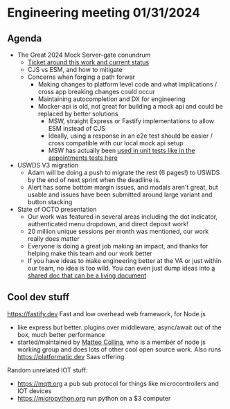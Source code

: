 # Engineering meeting 01/31/2024

## Agenda

- The Great 2024 Mock Server-gate conundrum
  - [Ticket around this work and current status ](https://github.com/department-of-veterans-affairs/va.gov-team/issues/74968) 
  - CJS vs ESM, and how to mitigate
  - Concerns when forging a path forwar
    - Making changes to platform level code and what implications / cross app breaking changes could occur
    - Maintaining autocompletion and DX for engineering
    - Mocker-api is old, not great for building a mock api and could be replaced by better solutions
      - MSW, straight Express or Fastify implementations to allow ESM instead of CJS
      - Ideally, using a response in an e2e test should be easier / cross compatible with our local mock api setup
      - MSW has actually been [used in unit tests like in the appointments tests here](https://github.com/department-of-veterans-affairs/vets-website/blob/main/src/applications/personalization/appointments/actions/index.unit.spec.js)   
- USWDS V3 migration
  -  Adam will be doing a push to migrate the rest (6 pages!) to USWDS by the end of next sprint when the deadline is.
  -  Alert has some bottom margin issues, and modals aren't great, but usable and issues have been submitted around large variant and button stacking
- State of OCTO presentation
  - Our work was featured in several areas including the dot indicator, authenticated menu dropdown, and direct deposit work!
  - 20 million unique sessions per month was mentioned, our work really does matter
  - Everyone is doing a great job making an impact, and thanks for helping make this team and our work better
  - If you have ideas to make engineering better at the VA or just within our team, no idea is too wild. You can even just dump ideas into [a shared doc that can be a living document](https://github.com/department-of-veterans-affairs/va.gov-team/blob/master/products/identity-personalization/engineering/improvement-ideas.md)

## Cool dev stuff

https://fastify.dev
Fast and low overhead web framework, for Node.js
- like express but better. plugins over middleware, async/await out of the box, much better performance
- started/maintained by [Matteo Collina](https://github.com/mcollina), who is a member of node js working group and does lots of other cool open source work. Also runs https://platformatic.dev Saas offering.


Random unrelated IOT stuff:
 - https://mqtt.org a pub sub protocol for things like microcontrollers and IOT devices
 - https://micropython.org run python on a $3 computer
